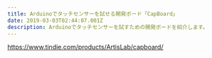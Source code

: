 ```yaml
---
title: Arduinoでタッチセンサーを試せる開発ボード「CapBoard」
date: 2019-03-03T02:44:07.001Z
description: Arduinoでタッチセンサーを試すための開発ボードを紹介します。
---
```

https://www.tindie.com/products/ArtisLab/capboard/
